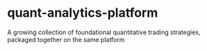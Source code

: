 # quant-analytics-platform
A growing collection of foundational quantitative trading strategies, packaged together on the same platform
